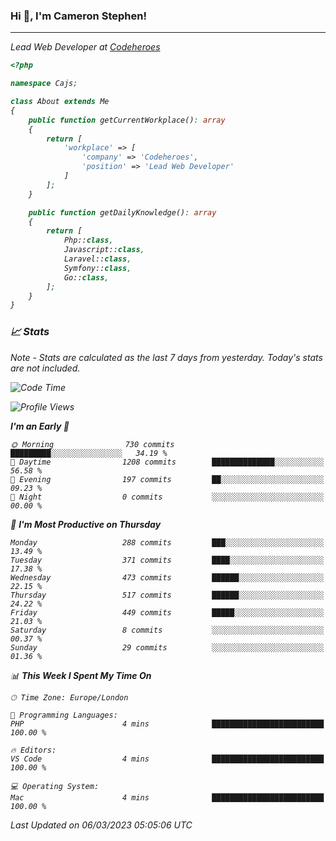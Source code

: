 ### Hi 👋, I'm Cameron Stephen!
<hr>
<p><em>Lead Web Developer at <a href="https://codeheroes.co.uk">Codeheroes</a></p>


```php
<?php

namespace Cajs;

class About extends Me
{
    public function getCurrentWorkplace(): array
    {
        return [
            'workplace' => [
                'company' => 'Codeheroes',
                'position' => 'Lead Web Developer'
            ]
        ];
    }

    public function getDailyKnowledge(): array
    {
        return [
            Php::class,
            Javascript::class,
            Laravel::class,
            Symfony::class,
            Go::class,
        ];
    }
}
```

### 📈 Stats
<p><em>Note - Stats are calculated as the last 7 days from yesterday. Today's stats are not included.</em></p>


<!--START_SECTION:waka-->
![Code Time](http://img.shields.io/badge/Code%20Time-3%2C251%20hrs%2039%20mins-blue)

![Profile Views](http://img.shields.io/badge/Profile%20Views-0-blue)

**I'm an Early 🐤** 

```text
🌞 Morning                730 commits         █████████░░░░░░░░░░░░░░░░   34.19 % 
🌆 Daytime                1208 commits        ██████████████░░░░░░░░░░░   56.58 % 
🌃 Evening                197 commits         ██░░░░░░░░░░░░░░░░░░░░░░░   09.23 % 
🌙 Night                  0 commits           ░░░░░░░░░░░░░░░░░░░░░░░░░   00.00 % 
```
📅 **I'm Most Productive on Thursday** 

```text
Monday                   288 commits         ███░░░░░░░░░░░░░░░░░░░░░░   13.49 % 
Tuesday                  371 commits         ████░░░░░░░░░░░░░░░░░░░░░   17.38 % 
Wednesday                473 commits         ██████░░░░░░░░░░░░░░░░░░░   22.15 % 
Thursday                 517 commits         ██████░░░░░░░░░░░░░░░░░░░   24.22 % 
Friday                   449 commits         █████░░░░░░░░░░░░░░░░░░░░   21.03 % 
Saturday                 8 commits           ░░░░░░░░░░░░░░░░░░░░░░░░░   00.37 % 
Sunday                   29 commits          ░░░░░░░░░░░░░░░░░░░░░░░░░   01.36 % 
```


📊 **This Week I Spent My Time On** 

```text
🕑︎ Time Zone: Europe/London

💬 Programming Languages: 
PHP                      4 mins              █████████████████████████   100.00 % 

🔥 Editors: 
VS Code                  4 mins              █████████████████████████   100.00 % 

💻 Operating System: 
Mac                      4 mins              █████████████████████████   100.00 % 
```


 Last Updated on 06/03/2023 05:05:06 UTC
<!--END_SECTION:waka-->
